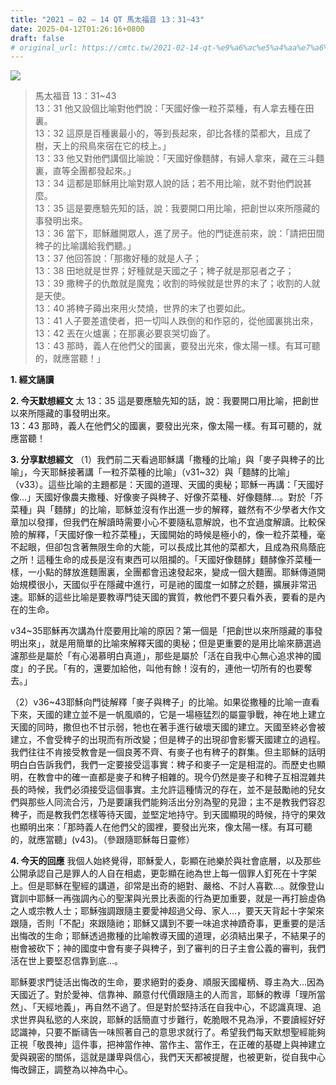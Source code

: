 ```yaml
---
title: "2021 – 02 – 14 QT 馬太福音 13：31~43"
date: 2025-04-12T01:26:16+0800
draft: false
# original_url: https://cmtc.tw/2021-02-14-qt-%e9%a6%ac%e5%a4%aa%e7%a6%8f%e9%9f%b3-13%ef%bc%9a3143
---
```


![](/images/qt.jpg)
> 馬太福音 13：31\~43  
> 13：31 他又設個比喻對他們說：「天國好像一粒芥菜種，有人拿去種在田裏。  
> 13：32 這原是百種裏最小的，等到長起來，卻比各樣的菜都大，且成了樹，天上的飛鳥來宿在它的枝上。」  
> 13：33 他又對他們講個比喻說：「天國好像麵酵，有婦人拿來，藏在三斗麵裏，直等全團都發起來。」  
> 13：34 這都是耶穌用比喻對眾人說的話；若不用比喻，就不對他們說甚麼。  
> 13：35 這是要應驗先知的話，說：我要開口用比喻，把創世以來所隱藏的事發明出來。  
> 13：36 當下，耶穌離開眾人，進了房子。他的門徒進前來，說：「請把田間稗子的比喻講給我們聽。」  
> 13：37 他回答說：「那撒好種的就是人子；  
> 13：38 田地就是世界；好種就是天國之子；稗子就是那惡者之子；  
> 13：39 撒稗子的仇敵就是魔鬼；收割的時候就是世界的末了；收割的人就是天使。  
> 13：40 將稗子薅出來用火焚燒，世界的末了也要如此。  
> 13：41 人子要差遣使者，把一切叫人跌倒的和作惡的，從他國裏挑出來，  
> 13：42 丟在火爐裏；在那裏必要哀哭切齒了。  
> 13：43 那時，義人在他們父的國裏，要發出光來，像太陽一樣。有耳可聽的，就應當聽！」

**1. 經文誦讀**

**2.  今天默想經文**
太 13：35 這是要應驗先知的話，說：我要開口用比喻，把創世以來所隱藏的事發明出來。  
13：43 那時，義人在他們父的國裏，要發出光來，像太陽一樣。有耳可聽的，就應當聽！

**3. 分享默想經文**
（1）我們前二天看過耶穌講「撒種的比喻」與「麥子與稗子的比喻」，今天耶穌接著講「一粒芥菜種的比喻」（v31\~32）與「麵酵的比喻」（v33）。這些比喻的主題都是：天國的道理、天國的奧秘；耶穌一再講：「天國好像…」天國好像農夫撒種、好像麥子與稗子、好像芥菜種、好像麵酵…。對於「芥菜種」與「麵酵」的比喻，耶穌並沒有作出進一步的解釋，雖然有不少學者大作文章加以發揮，但我們在解讀時需要小心不要隨私意解說，也不宜過度解讀。比較保險的解釋，「天國好像一粒芥菜種」，天國開始的時候是極小的，像一粒芥菜種，毫不起眼，但卻包含著無限生命的大能，可以長成比其他的菜都大，且成為飛鳥蔭庇之所！這種生命的成長是沒有東西可以阻攔的。「天國好像麵酵」麵酵像芥菜種一樣，一小點的酵放進麵團裏，全團都會迅速發起來，變成一個大麵團。耶穌傳道開始規模很小，天國似乎在隱藏中進行，可是祂的國度一如酵之於麵，擴展非常迅速。耶穌的這些比喻是要教導門徒天國的實質，教他們不要只看外表，要看的是內在的生命。

v34\~35耶穌再次講為什麼要用比喻的原因？第一個是「把創世以來所隱藏的事發明出來」，就是用簡單的比喻來解釋天國的奧秘；但是更重要的是用比喻來篩選過濾那些是屬於「有心渴慕明白真道」，那些是屬於「活在自我中心無心追求神的國度」的子民。「有的，還要加給他，叫他有餘！沒有的，連他一切所有的也要奪去。」

（2）v36\~43耶穌向門徒解釋「麥子與稗子」的比喻。如果從撒種的比喻一直看下來，天國的建立並不是一帆風順的，它是一場極猛烈的屬靈爭戰，神在地上建立天國的同時，撒但也不甘示弱，牠也在著手進行破壞天國的建立。天國至終必會被建立，不會受稗子的出現而有所改變；但是稗子的出現卻會影響天國建立的過程。我們往往不肯接受教會是一個良莠不齊、有麥子也有稗子的群集。但主耶穌的話明明白白告訴我們，我們一定要接受這事實：稗子和麥子一定是相混的。而歷史也顯明，在教會中的確一直都是麥子和稗子相雜的。現今仍然是麥子和稗子互相混雜共長的時候，我們必須接受這個事實。主允許這種情況的存在，並不是鼓勵祂的兒女們與那些人同流合污，乃是要讓我們能夠活出分別為聖的見證；主不是教我們容忍稗子，而是教我們怎樣等待天國，並堅定地持守。到天國顯現的時候，持守的果效也顯明出來：「那時義人在他們父的國裡，要發出光來，像太陽一樣。有耳可聽的，就應當聽」(v43)。（參跟隨耶穌每日靈修）

**4. 今天的回應**
我個人始終覺得，耶穌愛人，彰顯在祂樂於與社會底層，以及那些公開承認自己是罪人的人自在相處，更彰顯在祂為世上每一個罪人釘死在十字架上。但是耶穌在聖經的講道，卻常是出奇的絕對、嚴格、不討人喜歡…。就像登山寶訓中耶穌一再強調內心的聖潔與光景比表面的行為更加重要，就是一再打臉虛偽之人或宗教人士；耶穌強調跟隨主要愛神超過父母、家人…，要天天背起十字架來跟隨，否則「不配」來跟隨祂；耶穌又講到不要一味追求神蹟奇事，更重要的是活出悔改的生命；耶穌透過撒種的比喻教導天國的道理，必須結出果子，不結果子的樹會被砍下；神的國度中會有麥子與稗子，到了審判的日子主會公義的審判，我們活在世上要堅忍信靠到底…。

耶穌要求門徒活出悔改的生命，要求絕對的委身、順服天國權柄、尊主為大…因為天國近了。對於愛神、信靠神、願意付代價跟隨主的人而言，耶穌的教導「理所當然」、「天經地義」，再自然不過了。但是對於堅持活在自我中心，不認識真理、追求世界與私慾的人來說，耶穌的話簡直寸步難行，乾脆眼不見為淨，不要讀經好好認識神，只要不斷禱告一味照著自己的意思求就行了。希望我們每天默想聖經能夠正視「敬畏神」這件事，把神當作神、當作主、當作王，在正確的基礎上與神建立愛與親密的關係，這就是謙卑與信心，我們天天都被提醒，也被更新，從自我中心悔改歸正，調整為以神為中心。
